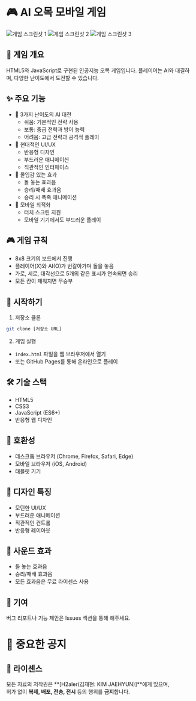 # 🎮 AI 오목 모바일 게임

![게임 스크린샷 1](sc1.png)
![게임 스크린샷 2](sc2.png)
![게임 스크린샷 3](sc3.png)

## 🎯 게임 개요
HTML5와 JavaScript로 구현된 인공지능 오목 게임입니다. 플레이어는 AI와 대결하며, 다양한 난이도에서 도전할 수 있습니다.

## ✨ 주요 기능
- 🤖 3가지 난이도의 AI 대전
  - 쉬움: 기본적인 전략 사용
  - 보통: 중급 전략과 방어 능력
  - 어려움: 고급 전략과 공격적 플레이
- 🎨 현대적인 UI/UX
  - 반응형 디자인
  - 부드러운 애니메이션
  - 직관적인 인터페이스
- 🎵 몰입감 있는 효과
  - 돌 놓는 효과음
  - 승리/패배 효과음
  - 승리 시 폭죽 애니메이션
- 📱 모바일 최적화
  - 터치 스크린 지원
  - 모바일 기기에서도 부드러운 플레이

## 🎮 게임 규칙
- 8x8 크기의 보드에서 진행
- 플레이어(X)와 AI(O)가 번갈아가며 돌을 놓음
- 가로, 세로, 대각선으로 5개의 같은 표시가 연속되면 승리
- 모든 칸이 채워지면 무승부

## 🚀 시작하기
1. 저장소 클론
```bash
git clone [저장소 URL]
```

2. 게임 실행
- `index.html` 파일을 웹 브라우저에서 열기
- 또는 GitHub Pages를 통해 온라인으로 플레이

## 🛠 기술 스택
- HTML5
- CSS3
- JavaScript (ES6+)
- 반응형 웹 디자인

## 📱 호환성
- 데스크톱 브라우저 (Chrome, Firefox, Safari, Edge)
- 모바일 브라우저 (iOS, Android)
- 태블릿 기기

## 🎨 디자인 특징
- 모던한 UI/UX
- 부드러운 애니메이션
- 직관적인 컨트롤
- 반응형 레이아웃

## 🎵 사운드 효과
- 돌 놓는 효과음
- 승리/패배 효과음
- 모든 효과음은 무료 라이센스 사용

## 🤝 기여
버그 리포트나 기능 제안은 Issues 섹션을 통해 해주세요.

# 📢 중요한 공지
## 📄 라이센스

모든 자료의 저작권은 **[H2aler(김재현: KIM JAEHYUN)]**에게 있으며,  
허가 없이 **복제, 배포, 전송, 전시** 등의 행위를 **금지**합니다.

